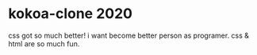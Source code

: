 # kokoa-clone 2020

css got so much better!
i want become better person as programer.
css & html are so much fun.

